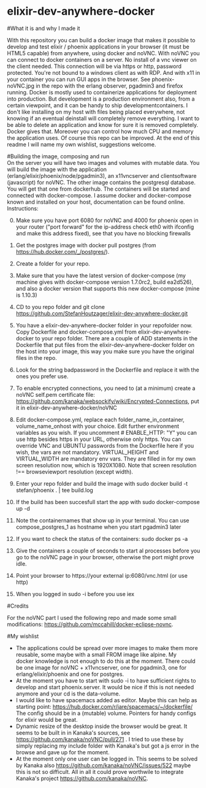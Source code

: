 # elixir-dev-anywhere-docker

#What it is and why I made it

With this repository you can build a docker image that makes it possible to develop and test elixir / phoenix applications in your browser (it must be HTML5 capable) from anywhere, using docker and noVNC. With noVNC you can connect to docker containers on a server. No install of a vnc viewer on the client needed. This connection will be via https or http, password protected. You're not bound to a windows client as with RDP. And with x11 in your container you can run GUI apps in the browser. See phoenix-noVNC.jpg in the repo with the erlang observer, pgadmin3 and firefox running.
  Docker is mostly used to containerize applications for deployment into production. But development is a production environment also,
from a certain viewpoint, and it can be handy to ship developmentcontainers. I don't like installing on my host with files being placed everywhere, not knowing if an eventual deinstall will completely remove everything. I want to be able to delete an application and know for sure it is removed completely. Docker gives that. Moreover you can control how much CPU and memory the application uses. 
  Of course this repo can be improved. At the end of this readme I will name my own wishlist, suggestions welcome.
  
#Building the image, composing and run   
  On the server you will have two images and volumes with mutable data. You will build the image with the application
(erlang/elixir/phoenix/node/pgadmin3), an x11vncserver and clientsoftware (javascript) for noVNC. The other image contains the postgresql database. You will get that one from dockerhub. The containers will be started and connected with docker-compose. I assume docker and docker-compose known and installed on your host, documentation can be found online. 
  Instructions:
  
0.  Make sure you have port 6080 for noVNC and 4000 for phoenix open in your router ("port forward" for the ip-address check eth0 with     ifconfig and make this address fixed), see that you have no blocking firewalls   

1.  Get the postgres image with docker pull postgres (from https://hub.docker.com/_/postgres/).

2.  Create a folder for your repo.

3.  Make sure that you have the latest version of docker-compose (my machine gives with docker-compose version 
    1.7.0rc2, build ea2d526), and also a docker version that supports this new docker-compose (mine is 1.10.3)

4.  CD to you repo folder and git clone https://github.com/StefanHoutzager/elixir-dev-anywhere-docker.git

5.  You have a elixir-dev-anywhere-docker folder in your repofolder now. Copy Dockerfile and docker-compose.yml from 
    elixir-dev-anywhere-docker to your repo folder. There are a couple of ADD statements in the Dockerfile that put files from the elixir-dev-anywhere-docker folder on the host into your image, this way you make sure you have the original files in the repo.

6.  Look for the string badpassword in the Dockerfile and replace it with the ones you prefer use.

7.  To enable encrypted connections, you need to (at a minimum) create a noVNC self.pem certificate file:
    https://github.com/kanaka/websockify/wiki/Encrypted-Connections, put it in elixir-dev-anywhere-docker/noVNC

8.  Edit docker-compose.yml, replace each folder_name_in_container, volume_name_onhost with your choice. Edit further environment
    variables as you wish. If you uncomment #      ENABLE_HTTP: "Y" you can use http besides https in your URL, otherwise only https.
    You can override VNC and UBUNTU passwords from the Dockerfile here if you wish, the vars are not mandatory. VIRTUAL_HEIGHT and VIRTUAL_WIDTH are mandatory env vars. They are filled in for my own screen resolution now, which is 1920X1080.  Note that screen resolution !== browseviewport resolution (except width).

9.  Enter your repo folder and build the image with sudo docker build -t stefan/phoenix . | tee build.log

11. If the build has been succesfull start the app with sudo docker-compose up -d  

12. Note the containernames that show up in your terminal. You can use compose_postgres_1 as hostname when you start pgadmin3 later

13. If you want to check the status of the containers: sudo docker ps -a

14. Give the containers a couple of seconds to start al processes before you go to the noVNC page in your browser, otherwise the 
    port might prove idle.

15. Point your browser to https://your external ip:6080/vnc.html (or use http)

16. When you logged in sudo -i before you use iex

#Credits

For the noVNC part I used the following repo and made some small modifications: https://github.com/mccahill/docker-eclipse-novnc.  

#My wishlist

- The applications could be spread over more images to make them more reusable, some maybe with a small FROM image like alpine. My  
  docker knowledge is not enough to do this at the moment. There could be one image for noVNC + x11vncserver, one for pgadmin3, one for erlang/elixir/phoenix and one for postgres. 
- At the moment you have to start with sudo -i to have sufficient rights to develop and start phoenix.server. It would be nice if this   is not needed anymore and your cd is the data-volume.
- I would like to have spacemacs added as editor. Maybe this can help as starting point:
  https://hub.docker.com/r/jare/spacemacs/~/dockerfile/  The config should be in a (mutable) volume. Pointers for handy configs for elixir would be great.
- Dynamic resize of the desktop inside the browser would be great. It seems to be built in in Kanaka's sources, see 
  https://github.com/kanaka/noVNC/pull/271 . I tried to use these by simply replacing my include folder with Kanaka's but got a js error in the browse and gave up for the moment. 
- At the moment only one user can be logged in. This seems to be solved by Kanaka also https://github.com/kanaka/noVNC/issues/522 
  maybe this is not so difficult. All in all it could prove worthwile to integrate Kanaka's project https://github.com/kanaka/noVNC.

